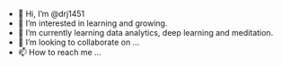 - 👋 Hi, I’m @drj1451
- 👀 I’m interested in learning and growing.
- 🌱 I’m currently learning data analytics, deep learning and meditation.
- 💞️ I’m looking to collaborate on ...
- 📫 How to reach me ...

<!---
drj1451/drj1451 is a ✨ special ✨ repository because its `README.md` (this file) appears on your GitHub profile.
You can click the Preview link to take a look at your changes.
--->
